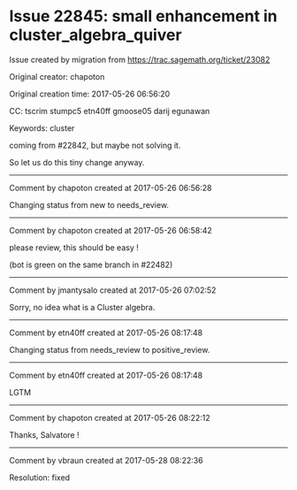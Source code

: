 # Issue 22845: small enhancement in cluster_algebra_quiver

Issue created by migration from https://trac.sagemath.org/ticket/23082

Original creator: chapoton

Original creation time: 2017-05-26 06:56:20

CC:  tscrim stumpc5 etn40ff gmoose05 darij egunawan

Keywords: cluster

coming from #22842, but maybe not solving it.

So let us do this tiny change anyway.


---

Comment by chapoton created at 2017-05-26 06:56:28

Changing status from new to needs_review.


---

Comment by chapoton created at 2017-05-26 06:58:42

please review, this should be easy !

(bot is green on the same branch in #22482)


---

Comment by jmantysalo created at 2017-05-26 07:02:52

Sorry, no idea what is a Cluster algebra.


---

Comment by etn40ff created at 2017-05-26 08:17:48

Changing status from needs_review to positive_review.


---

Comment by etn40ff created at 2017-05-26 08:17:48

LGTM


---

Comment by chapoton created at 2017-05-26 08:22:12

Thanks, Salvatore !


---

Comment by vbraun created at 2017-05-28 08:22:36

Resolution: fixed
